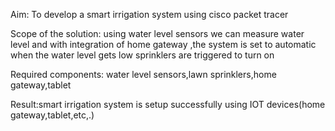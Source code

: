  Aim: To develop a smart irrigation system using cisco packet tracer

Scope of the solution: using water level sensors we can measure water level and with integration of home gateway ,the system is set to automatic when the water level 
                          gets low sprinklers are triggered to turn on
                          
Required components: water level sensors,lawn sprinklers,home gateway,tablet

Result:smart irrigation system is setup successfully using IOT devices(home gateway,tablet,etc,.)
